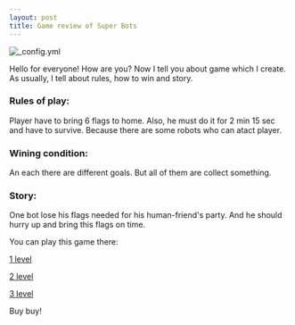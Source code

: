 ```yaml
---
layout: post
title: Game review of Super Bots
---
```

![_config.yml](http://cdn0.sbnation.com/assets/4123789/Titanfall_Screen_2_copy.jpg)

Hello for everyone! How are you? Now I tell you about game which I create. As usually, I tell about rules, how to win and story.

### Rules of play:

Player have to bring 6 flags to home. Also, he must do it for 2 min 15 sec and have to survive. Because there are some robots who can atact player.

### Wining condition:

An each there are different goals. But all of them are collect something.

### Story:

One bot lose his flags needed for his human-friend's party. And he should hurry up and bring this flags on time.

You can play this game there:

[1 level](http://www.sploder.com/?s=d0051d7q)

[2 level](http://www.sploder.com/?s=d0051du1)

[3 level](http://www.sploder.com/?s=d0051du5)

Buy buy!
